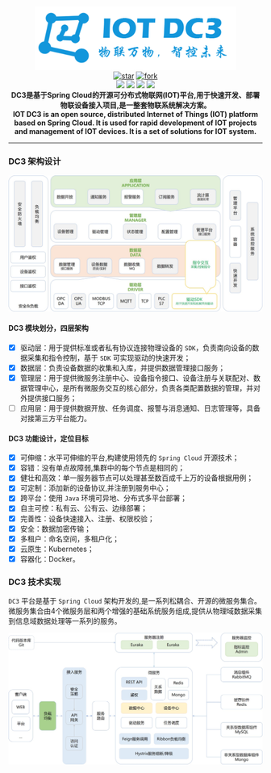 <p align="center">
	<img src="./images/dc3/logo-blue.png" width="400"><br>
  <a href='https://gitee.com/pnoker/iot-dc3/stargazers'><img src='https://gitee.com/pnoker/iot-dc3/badge/star.svg?theme=gvp' alt='star'></img></a>
	<a href='https://gitee.com/pnoker/iot-dc3/members'><img src='https://gitee.com/pnoker/iot-dc3/badge/fork.svg?theme=gvp' alt='fork'></img></a>
	<br>
	<a><img src="https://img.shields.io/badge/JDK-1.8-green.svg"></a>
	<a><img src="https://img.shields.io/badge/Spring Boot-2.6.2-blue.svg"></a>
    <a><img src="https://img.shields.io/badge/Spring Cloud-2021.0.0-blue.svg"></a>
	<a href="https://github.com/pnoker/iot-dc3/blob/master/LICENSE"><img src="https://img.shields.io/github/license/pnoker/iot-dc3.svg"></a>	
	<br><strong>DC3是基于Spring Cloud的开源可分布式物联网(IOT)平台,用于快速开发、部署物联设备接入项目,是一整套物联系统解决方案。<br>IOT DC3 is an open source, distributed Internet of Things (IOT) platform based on Spring Cloud. It is used for rapid development of IOT projects and management of IOT devices. It is a set of solutions for IOT system.</strong>
</p>

------

### DC3 架构设计

![iot-dc3-architecture](images/dc3/architecture1.jpg)

#### DC3 模块划分，四层架构

* [x] 驱动层：用于提供标准或者私有协议连接物理设备的 `SDK`，负责南向设备的数据采集和指令控制，基于 `SDK` 可实现驱动的快速开发；
* [x] 数据层：负责设备数据的收集和入库，并提供数据管理接口服务；
* [x] 管理层：用于提供微服务注册中心、设备指令接口、设备注册与关联配对、数据管理中心，是所有微服务交互的核心部分，负责各类配置数据的管理，并对外提供接口服务；
* [ ] 应用层：用于提供数据开放、任务调度、报警与消息通知、日志管理等，具备对接第三方平台能力。

#### DC3 功能设计，定位目标

* [x] 可伸缩：水平可伸缩的平台,构建使用领先的 `Spring Cloud` 开源技术；
* [x] 容错：没有单点故障弱,集群中的每个节点是相同的；
* [x] 健壮和高效：单一服务器节点可以处理甚至数百成千上万的设备根据用例；
* [x] 可定制：添加新的设备协议,并注册到服务中心；
* [x] 跨平台：使用 `Java` 环境可异地、分布式多平台部署；
* [x] 自主可控：私有云、公有云、边缘部署；
* [X] 完善性：设备快速接入、注册、权限校验；
* [X] 安全：数据加密传输；
* [x] 多租户：命名空间，多租户化；
* [X] 云原生：Kubernetes；
* [x] 容器化：Docker。

### DC3 技术实现

`DC3` 平台是基于 `Spring Cloud` 架构开发的,是一系列松耦合、开源的微服务集合。
微服务集合由4个微服务层和两个增强的基础系统服务组成,提供从物理域数据采集到信息域数据处理等一系列的服务。

![iot-dc3-architecture](images/dc3/architecture2.jpg)